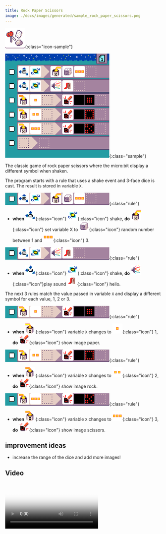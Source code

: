 ```yaml
---
title: Rock Paper Scissors
image: ./docs/images/generated/sample_rock_paper_scissors.png
---
```


![Rock Paper Scissors icon](../images/generated/icon_sample_rock_paper_scissors.png){:class="icon-sample"}

![Rock Paper Scissors MicroCode program](../images/generated/sample_rock_paper_scissors.png){:class="sample"}

The classic game of rock paper scissors
where the micro:bit display a different
symbol when shaken.

The program starts with a rule that uses
a shake event and 3-face dice is cast. The result is stored in variable `X`.

![when shake, set variable X to random number up to 3](../images/generated/sample_rock_paper_scissors_page_1_rule_1.png){:class="rule"}

-   **when** ![accelerometer](../images/generated/icon_S3.png){:class="icon"} ![shake](../images/generated/icon_F17_shake.png){:class="icon"} shake, **do** ![set variable X](../images/generated/icon_A9A.png){:class="icon"} set variable X to ![dice](../images/generated/icon_M22.png){:class="icon"} random number between 1 and ![value 3](../images/generated/icon_M8.png){:class="icon"} 3.

![when shake, play sound hello](../images/generated/sample_rock_paper_scissors_page_1_rule_2.png){:class="rule"}

-   **when** ![accelerometer](../images/generated/icon_S3.png){:class="icon"} ![shake](../images/generated/icon_F17_shake.png){:class="icon"} shake, **do** ![speaker](../images/generated/icon_A2.png){:class="icon"}play sound ![emoji slide](../images/generated/icon_M19slide.png){:class="icon"} hello.

The next 3 rules match the value passed in variable `X`
and display a different symbol for each value, 1, 2 or 3.

![when variable X changed to 1, paint rock](../images/generated/sample_rock_paper_scissors_page_1_rule_3.png){:class="rule"}

-   **when** ![variable X changed](../images/generated/icon_S9A.png){:class="icon"} variable `X` changes to ![value 1](../images/generated/icon_M6.png){:class="icon"} 1, **do** ![screen](../images/generated/icon_A5.png){:class="icon"} show image paper.

![when variable X changed to 2, paint paper](../images/generated/sample_rock_paper_scissors_page_1_rule_4.png){:class="rule"}

-   **when** ![variable X changed](../images/generated/icon_S9A.png){:class="icon"} variable `X` changes to ![value 2](../images/generated/icon_M7.png){:class="icon"} 2, **do** ![screen](../images/generated/icon_A5.png){:class="icon"} show image rock.

![when variable X changed to 3, paint scissors](../images/generated/sample_rock_paper_scissors_page_1_rule_5.png){:class="rule"}

-   **when** ![variable X changed](../images/generated/icon_S9A.png){:class="icon"} variable `X` changes to ![value 3](../images/generated/icon_M8.png){:class="icon"} 3, **do** ![screen](../images/generated/icon_A5.png){:class="icon"} show image scissors.

## improvement ideas

-   increase the range of the dice and add more images!

## Video

<video class="sample" poster="../videos/head-or-tail.png" src="../videos/rock-paper-scissors.mp4" controls="true"></video>
